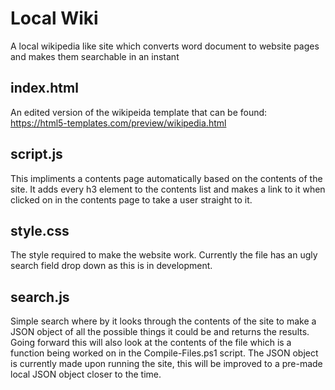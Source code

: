 # Local Wiki
A local wikipedia like site which converts word document to website pages and makes them searchable in an instant

## index.html
An edited version of the wikipeida template that can be found: https://html5-templates.com/preview/wikipedia.html

## script.js
This impliments a contents page automatically based on the contents of the site.
It adds every h3 element to the contents list and makes a link to it when clicked on in the contents page to take a user straight to it.

## style.css
The style required to make the website work.
Currently the file has an ugly search field drop down as this is in development.

## search.js
Simple search where by it looks through the contents of the site to make a JSON object of all the possible things it could be and returns the results.
Going forward this will also look at the contents of the file which is a function being worked on in the Compile-Files.ps1 script.
The JSON object is currently made upon running the site, this will be improved to a pre-made local JSON object closer to the time.
